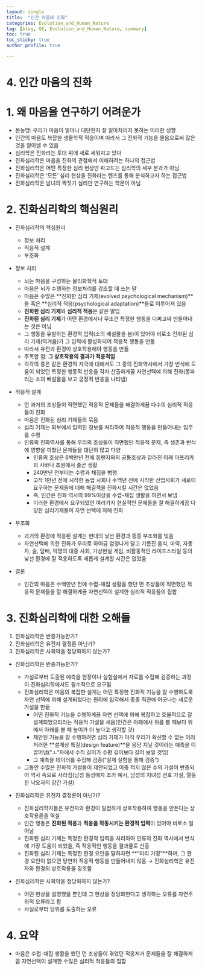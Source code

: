 ```yaml
---
layout: single
title:  "인간 마음의 진화"
categories: Evolution_and_Human_Nature
tag: [blog, GE, Evolution_and_Human_Nature, summary]
toc: true
toc_sticky: true
author_profile: true

---
```


# 4. 인간 마음의 진화

# 1. 왜 마음을 연구하기 어려운가

- 본능맹: 우리가 마음이 얼마나 대단한지 잘 알아차리지 못하는 이러한 성향
- 인간의 마음도 복잡한 생물학적 적응이며 따라서 그 진화적 기능을 물음으로써 많은 것을 알아낼 수 있음
- 심리학은 진화라는 토대 위에 새로 세워지고 있다
- 진화심리학은 마음을 진화의 관점에서 이해하려는 하나의 접근법
- 진화심리학은 어떤 특정한 심리 현상만 파고드는 심리학의 세부 분과가 아님
- 진화심리학은 ‘모든’ 심리 현상을 진화라는 렌즈를 통해 분석하고자 하는 접근법
- 진화심리학은 남녀의 짝짓기 심리만 연구하는 학문이 아님

# 2. 진화심리학의 핵심원리

- 진화심리학의 핵심원리
    - 정보  처리
    - 적응적 설계
    - 부조화

- 정보 처리
    - 뇌는 마음을 구성하는 물리화학적 토대
    - 마음은 뇌가 수행하는 정보처리를 강조할 때 쓰는 말
    - 마음은 수많은 **진화한 심리 기제(evolved psychological mechanism)**들 혹은 **심리적 적응(psychological adaptation)**들로 이루어져 있음
    - **진화한 심리 기제**와 **심리적 적응**은 같은 말임
    - **진화된 심리 기제**가 어떤 환경에서나 무조건 특정한 행동을 다짜고짜 만들어내는 것은 아님
    - 그 행동을 유발하는 환경적 입력(소의 배설물을 봄)이 있어야 비로소 진화된 심리 기제(역겨움)가 그 입력에 활성화되어 적응적 행동을 만듦
    - 따라서 유전과 환경이 상호작용해야 행동을 만듦
    - 주목할 점: **그 상호작용의 결과가 적응적임**
    - 각각의 종은 같은 환경적 자극에 대해서도 그 종의 진화역사에서 가장 번식에 도움이 되었던 특정한 행동적 반응을 각자 산출하게끔 자연선택에 의해 진화(똥파리는 소의 배설물을 보고 긍정적 반응을 나타냄)

- 적응적 설계
    - 먼 과거의 조상들이 직면했던 적응적 문제들을 해결하게끔 다수의 심리적 적응들이 진화
    - 마음은 진화된 심리 기제들의 묶음
    - 심리 기제는 외부에서 입력된 정보를 처리하여 적응적 행동을 만들어내는 임무를 수행
    - 인류의 진화역사를 통해 우리의 조상들이 직면했던 적응적 문제, 즉 생존과 번식에 영향을 끼쳤던 문제들을 대단히 많고 다양
        - 인류의 조상은 6백만년 전에 침팬지와의 공통조상과 갈라진 이래 아프리카의 사바나 초원에서 줄곧 생활
        - 240만년 전부터는 수렵과 채집을 병행
        - 고작 1만년 전에 시작한 농업 사회나 수백년 전에 시작한 산업사회가 새로이 요구하는 문제들에 대해 해결책을 진화시킬 시간은 없었음
        - 즉, 인간은 진화 역사의 99%이상을 수렵-채집 생활을 하면서 보냄
        - 이러한 환경에서 요구되었던 여러가지 현실적인 문제들을 잘 해결하게끔 다양한 심리기제들이 자연 선택에 의해 진화

- 부조화
    - 과거의 환경에 적응된 설계는 현대의 낯선 환경과 종종 부조화를 빚음
    - 자연선택에 의한 진화가 우리로 하여금 엄청나게 달고 기름진 음식, 마약, 자동차, 술, 담배, 익명의 대중 사회, 가상현실 게임, 비활동적인 라이프스타일 등의 낯선 환경에 잘 적응하도록 새롭게 설계할 시간은 없었음
    
- 결론
    - 인간의 마음은 수백만년 전에 수렵-채집 생활을 했던 먼 조상들이 직면했던 적응적 문제들을 잘 해결하게끔 자연선택이 설계한 심리적 적응들의 집합

# 3. 진화심리학에 대한 오해들

1. 진화심리학은 반증가능한가?
2. 진화심리학은 유전자 결정론 아닌가?
3. 진화심리학은 사회악을 정당화하지 않는가?

- 진화심리학은 반증가능한가?
    - 가설로부터 도출된 예측을 현장이나 실험실에서 자료를 수집해 검증하는 과정이 진화심리학에서도 필수적으로 요구됨
    - 진화심리학은 마음의 복잡한 설계는 어떤 특정한 진화적 기능을 잘 수행하도록 자연 선택에 의해 설계되었다는 원리에 입각해서 종종 직관에 어긋나는 새로운 가설을 만듦
        - 어떤 진화적 기능을 수행하게끔 자연 선택에 의해 복잡하고 효율적으로 잘 설계되었으리라는 적응적 가설을 세움(인간은 아래에서 위를 볼 때보다 위에서 아래를 볼 때 높이가 더 높다고 생각할 것)
        - 제안된 기능을 잘 수행하려면 심리 기제가 아직 우리가 확신할 수 없는 이러저러한 **설계상 특질(design feature)**을 응당 지닐 것이라는 예측을 이끌어냄(”ㅗ”자에서 수직 길이가 수평 길이보다 길어 보일 것임)
        - 그 예측을 데이터를 수집해 검증(”실제 실험을 통해 검증”)
    - 그동안 수많은 진화적 가설들이 제안되었고 이중 적지 않은 수의 가설이 반증되어 역사 속으로 사라짐(남성 동성애자 조카 예시, 남성의 처녀성 선호 가설, 열등한 낙오자의 강간 가설)

- 진화심리학은 유전자 결정론이 아닌가?
    - 진화심리학자들은 유전자와 환경이 밀접하게 상호작용하여 행동을 만든다는 상호작용론을 역설
    - 인간 행동은 **진화된 적응**과 **적응을 작동시키는 환경적 입력**이 있어야 비로소 일어남
    - 진화된 심리 기제는 특정한 환경적 입력을 처리하여 인류의 진화 역사에서 번식에 가장 도움이 되었을, 즉 적응적인 행동을 결과물로 산출
    - 진화된 심리 기제는 특정한 환경 요인을 말하자면 **“미리 가정”**하며, 그 환경 요인이 없으면 당연히 적응적 행동을 만들어내지 않음 → 진화심리학은 유전자와 환경의 상호작용을 강조함
    
- 진화심리학은 사회악을 정당화하지 않는가?
    - 어떤 현상을 설명했을 뿐인데 그 현상을 정당화한다고 생각하는 오류를 자연주의적 오류라고 함
    - 사실로부터 당위를 도출하는 오류

# 4. 요약

- 마음은 수렵-채집 생활을 했던 먼 조상들이 겪었던 적응저거 문제들을 잘 해결하게끔 자연선택이 설계한 수많은 심리적 적응들의 집합